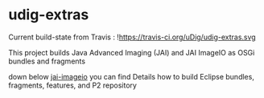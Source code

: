 udig-extras
===========

Current build-state from Travis : !https://travis-ci.org/uDig/udig-extras.svg


This project builds Java Advanced Imaging (JAI) and JAI ImageIO as OSGi bundles and fragments

down below [jai-imageio](./jai-imageio) you can find Details how to build Eclipse bundles, fragments, features, and P2 repository
